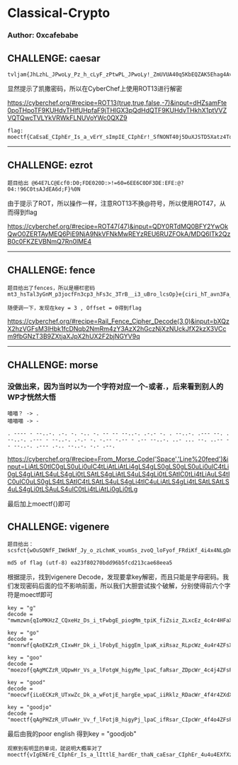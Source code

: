 # Classical-Crypto
### Author: 0xcafebabe

## CHALLENGE: caesar
```题目给出
tvljam{JhLzhL_JPwoLy_Pz_h_cLyF_zPtwPL_JPwoLy!_ZmUVUA40q5KbEQZAK5Ehag4Av}
```
显然提示了凯撒密码，所以在CyberChef上使用ROT13进行解密

https://cyberchef.org/#recipe=ROT13(true,true,false,-7)&input=dHZsamFte0poTHpoTF9KUHdvTHlfUHpfaF9jTHlGX3pQdHdQTF9KUHdvTHkhX1ptVVZVQTQwcTVLYkVRWkFLNUVoYWc0QXZ9

```
flag: moectf{CaEsaE_CIphEr_Is_a_vErY_sImpIE_CIphEr!_SfNONT40j5DuXJSTD5Xatz4To}
```
---

## CHALLENGE: ezrot
```题目给出 @64E7LC@Ecf0:D0;FDE020D:>!=60=6EE6C0DF3DE:EFE:@?04:!96C0tsAJdEA6d;F}%0N```

由于提示了ROT，所以操作一样，注意ROT13不换@符号，所以使用ROT47，从而得到flag

https://cyberchef.org/#recipe=ROT47(47)&input=QDY0RTdMQ0BFY2YwOkQwO0ZERTAyMEQ6PiE9NjA9NkVFNkMwREYzREU6RUZFOkA/MDQ6ITk2QzB0c0FKZEVBNmQ7Rn0lME4

---

## CHALLENGE: fence
```
题目给出了fences，所以是栅栏密码
mt3_hsTal3yGnM_p3jocfFn3cp3_hFs3c_3TrB__i3_uBro_lcsOp}e{ciri_hT_avn3Fa_j
```

```
随便调一下，发现在key = 3 , Offset = 0得到flag
```

https://cyberchef.org/#recipe=Rail_Fence_Cipher_Decode(3,0)&input=bXQzX2hzVGFsM3lHbk1fcDNqb2NmRm4zY3AzX2hGczNjXzNUckJfX2kzX3VCcm9fbGNzT3B9ZXtjaXJpX2hUX2F2bjNGYV9q

---

## CHALLENGE: morse
### 没做出来，因为当时以为一个字符对应一个-或者.，后来看到别人的WP才恍然大悟
```
喵喵？ -> .
喵喵喵 -> -
```

```
. ---- - --..-. .-. -. -.. -. -- -- --..-. .-.- -. . --..-. .--- --. . --..-. .--- - --..-. .-.- -. -.-- -.-- - .-- --..-. ..- ... --. ..-- -- --..-. .--- .-.. --..-. -.- .--.
```

https://cyberchef.org/#recipe=From_Morse_Code('Space','Line%20feed')&input=LiAtLS0tIC0gLS0uLi0uIC4tLiAtLiAtLi4gLS4gLS0gLS0gLS0uLi0uIC4tLi0gLS4gLiAtLS4uLS4gLi0tLSAtLS4gLiAtLS4uLS4gLi0tLSAtIC0tLi4tLiAuLS4tIC0uIC0uLS0gLS4tLSAtIC4tLSAtLS4uLS4gLi4tIC4uLiAtLS4gLi4tLSAtLSAtLS4uLS4gLi0tLSAuLS4uIC0tLi4tLiAtLi0gLi0tLg

最后加上moectf{}即可


## CHALLENGE: vigenere

```
题目给出：
scsfct{wOuSQNfF_IWdkNf_Jy_o_zLchmK_voumSs_zvoQ_loFyof_FRdiKf_4i4x4NLgDn}

md5 of flag (utf-8) ea23f80270bdd96b5fcd213cae68eea5
```

根据提示，找到vigenere Decode，发现要拿key解密，而且只能是字母密码。我们发现密码后面的位不影响前面，所以我们大胆尝试挨个破解，分别使得前六个字符是moectf即可
```
key = "g"
decode = "mwmzwn{qIoMKHzZ_CQxeHz_Ds_i_tFwbgE_piogMm_tpiK_fiZsiz_ZLxcEz_4c4r4HFaXh}"
```

```
key = "go"
decode = "momrwf{qAoEKZzR_CIxwHr_Dk_i_lFobyE_higgEm_lpaK_xiRsaz_RLpcWz_4u4r4ZFsXz}"
``````

```
key = "goo"
decode = "moezof{qAgMCZzR_UQpwHr_Vs_a_lFotgW_higyMe_lpaC_faRsar_ZDpcWr_4c4j4ZFsPh}"
``````

```
key = "good"
decode = "moecwf{iLoECKzR_UTxwZc_Dk_a_wFotjE_hargEe_wpaC_iiRklz_RDacWr_4f4r4ZXdXz}"
``````

```
key = "goodjo"
decode = "moectf{qAgPHZzR_UTuwHr_Vv_f_lFotjB_higyPj_lpaC_ifRsar_CIpcWr_4f4o4ZFsPk}"
``````

最后由我的poor english 得到key = "goodjob"

```
观察到有明显的单词，就说明大概率对了
moectf{vIgENErE_CIphEr_Is_a_lIttlE_hardEr_thaN_caEsar_CIphEr_4u4u4EXfXz}
```